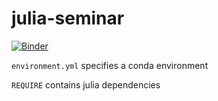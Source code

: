 # julia-seminar

[![Binder](https://mybinder.org/badge.svg)](https://mybinder.org/v2/gh/rawlik/julia-seminar/master)

`environment.yml` specifies a conda environment

`REQUIRE` contains julia dependencies
